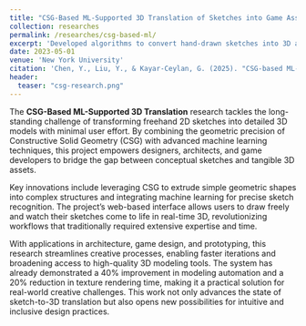 ```yaml
---
title: "CSG-Based ML-Supported 3D Translation of Sketches into Game Assets"
collection: researches
permalink: /researches/csg-based-ml/
excerpt: 'Developed algorithms to convert hand-drawn sketches into 3D assets using Constructive Solid Geometry (CSG).'
date: 2023-05-01
venue: 'New York University'
citation: 'Chen, Y., Liu, Y., & Kayar-Ceylan, G. (2025). "CSG-based ML-supported 3D translation of sketches into game assets for game designers." <i>Visual Computer</i>. https://doi.org/10.1007/s00371-024-03758-9'
header:
  teaser: "csg-research.png"
---
```


The **CSG-Based ML-Supported 3D Translation** research tackles the long-standing challenge of transforming freehand 2D sketches into detailed 3D models with minimal user effort. By combining the geometric precision of Constructive Solid Geometry (CSG) with advanced machine learning techniques, this project empowers designers, architects, and game developers to bridge the gap between conceptual sketches and tangible 3D assets.

Key innovations include leveraging CSG to extrude simple geometric shapes into complex structures and integrating machine learning for precise sketch recognition. The project’s web-based interface allows users to draw freely and watch their sketches come to life in real-time 3D, revolutionizing workflows that traditionally required extensive expertise and time.

With applications in architecture, game design, and prototyping, this research streamlines creative processes, enabling faster iterations and broadening access to high-quality 3D modeling tools. The system has already demonstrated a 40% improvement in modeling automation and a 20% reduction in texture rendering time, making it a practical solution for real-world creative challenges. This work not only advances the state of sketch-to-3D translation but also opens new possibilities for intuitive and inclusive design practices.
